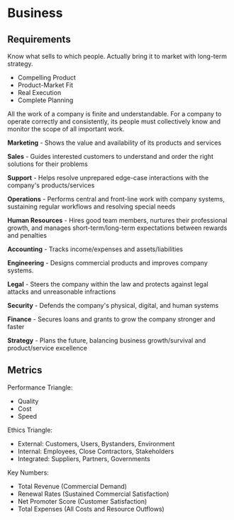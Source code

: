 # Business

## Requirements

Know what sells to which people. Actually bring it to market with long-term strategy.

* Compelling Product
* Product-Market Fit
* Real Execution
* Complete Planning

All the work of a company is finite and understandable. For a company to operate correctly and consistently, its people must collectively know and monitor the scope of all important work.

**Marketing** - Shows the value and availability of its products and services

**Sales** - Guides interested customers to understand and order the right solutions for their problems

**Support** - Helps resolve unprepared edge-case interactions with the company's products/services

**Operations** - Performs central and front-line work with company systems, sustaining regular workflows and resolving special needs

**Human Resources** - Hires good team members, nurtures their professional growth, and manages short-term/long-term expectations between rewards and penalties

**Accounting** - Tracks income/expenses and assets/liabilities

**Engineering** - Designs commercial products and improves company systems.

**Legal** - Steers the company within the law and protects against legal attacks and unreasonable infractions

**Security** - Defends the company's physical, digital, and human systems

**Finance** - Secures loans and grants to grow the company stronger and faster

**Strategy** - Plans the future, balancing business growth/survival and product/service excellence

## Metrics

Performance Triangle:

* Quality
* Cost
* Speed

Ethics Triangle:

* External: Customers, Users, Bystanders, Environment
* Internal: Employees, Close Contractors, Stakeholders
* Integrated: Suppliers, Partners, Governments

Key Numbers:

* Total Revenue (Commercial Demand)
* Renewal Rates (Sustained Commercial Satisfaction)
* Net Promoter Score (Customer Satisfaction)
* Total Expenses (All Costs and Resource Outflows)

